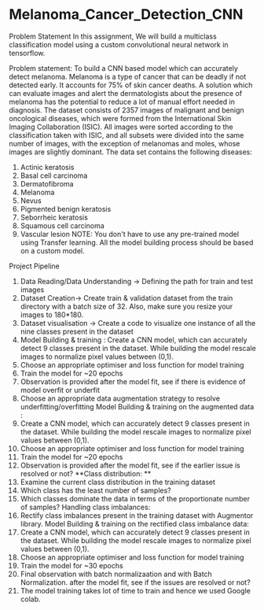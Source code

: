 # Melanoma_Cancer_Detection_CNN
Problem Statement
In this assignment, We will build a multiclass classification model using a custom convolutional neural network in tensorflow.

Problem statement: To build a CNN based model which can accurately detect melanoma. Melanoma is a type of cancer that can be deadly if not detected early. It accounts for 75% of skin cancer deaths. A solution which can evaluate images and alert the dermatologists about the presence of melanoma has the potential to reduce a lot of manual effort needed in diagnosis.
The dataset consists of 2357 images of malignant and benign oncological diseases, which were formed from the International Skin Imaging Collaboration (ISIC). All images were sorted according to the classification taken with ISIC, and all subsets were divided into the same number of images, with the exception of melanomas and moles, whose images are slightly dominant. The data set contains the following diseases:

1. Actinic keratosis
2. Basal cell carcinoma
3. Dermatofibroma
4. Melanoma
5. Nevus
6. Pigmented benign keratosis
7. Seborrheic keratosis
8. Squamous cell carcinoma
9. Vascular lesion
NOTE: You don't have to use any pre-trained model using Transfer learning. All the model building process should be based on a custom model.

Project Pipeline
1. Data Reading/Data Understanding → Defining the path for train and test images
2. Dataset Creation→ Create train & validation dataset from the train directory with a batch size of 32. Also, make sure you resize your images to 180*180.
3. Dataset visualisation → Create a code to visualize one instance of all the nine classes present in the dataset
4. Model Building & training : Create a CNN model, which can accurately detect 9 classes present in the dataset. While building the model rescale images to normalize pixel values between (0,1).
5. Choose an appropriate optimiser and loss function for model training
6. Train the model for ~20 epochs
7. Observation is provided after the model fit, see if there is evidence of model overfit or underfit
8. Choose an appropriate data augmentation strategy to resolve underfitting/overfitting Model Building & training on the augmented data :
9. Create a CNN model, which can accurately detect 9 classes present in the dataset. While building the model rescale images to normalize pixel values between (0,1).
10. Choose an appropriate optimiser and loss function for model training
11. Train the model for ~20 epochs
12. Observation is provided after the model fit, see if the earlier issue is resolved or not? **Class distribution: **
13. Examine the current class distribution in the training dataset
14. Which class has the least number of samples?
15. Which classes dominate the data in terms of the proportionate number of samples? Handling class imbalances:
16. Rectify class imbalances present in the training dataset with Augmentor library. Model Building & training on the rectified class imbalance data:
17. Create a CNN model, which can accurately detect 9 classes present in the dataset. While building the model rescale images to normalize pixel values between (0,1).
18. Choose an appropriate optimiser and loss function for model training
19. Train the model for ~30 epochs
20. Final observation with batch normalizaation and with Batch Normalization. after the model fit, see if the issues are resolved or not?
21. The model training takes lot of time to train and hence we used Google colab.
